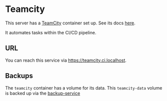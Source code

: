 # Teamcity

This server has a
<a href="https://www.jetbrains.com/teamcity/" target="_blank" rel="noopener noreferrer">TeamCity</a>
container set up.
See its docs
<a href="https://www.jetbrains.com/help/teamcity/teamcity-documentation.html" target="_blank" rel="noopener noreferrer">
here</a>.

It automates tasks within the CI/CD pipeline.

## URL

You can reach this service via https://teamcity.ci.localhost.

## Backups

The `teamcity` container has a volume for its data. This `teamcity-data` volume is backed up via
the [backup-service](../services/backups)

